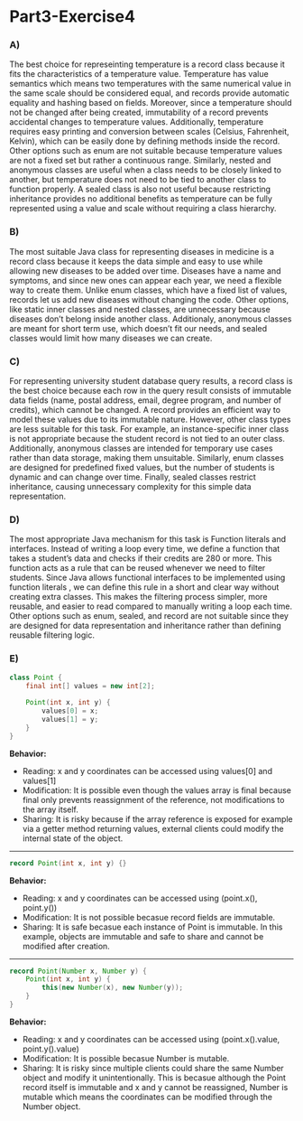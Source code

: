 # Part3-Exercise4

### A)

The best choice for represeinting temperature is a record class because it fits the characteristics of a temperature value. Temperature has value semantics which means two temperatures with the same numerical value in the same scale should be considered equal, and records provide automatic equality and hashing based on fields. Moreover, since a temperature should not be changed after being created, immutability of a record prevents accidental changes to temperature values. Additionally, temperature requires easy printing and conversion between scales (Celsius, Fahrenheit, Kelvin), which can be easily done by defining methods inside the record. Other options such as enum are not suitable because temperature values are not a fixed set but rather a continuous range. Similarly, nested and anonymous classes are useful when a class needs to be closely linked to another, but temperature does not need to be tied to another class to function properly. A sealed class is also not useful because restricting inheritance provides no additional benefits as temperature can be fully represented using a value and scale without requiring a class hierarchy.

### B)

The most suitable Java class for representing diseases in medicine is a record class because it keeps the data simple and easy to use while allowing new diseases to be added over time. Diseases have a name and symptoms, and since new ones can appear each year, we need a flexible way to create them. Unlike enum classes, which have a fixed list of values, records let us add new diseases without changing the code. Other options, like static inner classes and nested classes, are unnecessary because diseases don’t belong inside another class. Additionaly, anonymous classes are meant for short term use, which doesn’t fit our needs, and sealed classes would limit how many diseases we can create.

### C)

For representing university student database query results, a record class is the best choice because each row in the query result consists of immutable data fields (name, postal address, email, degree program, and number of credits), which cannot be changed. A record provides an efficient way to model these values due to its immutable nature. However, other class types are less suitable for this task. For example, an instance-specific inner class is not appropriate because the student record is not tied to an outer class. Additionally, anonymous classes are intended for temporary use cases rather than data storage, making them unsuitable. Similarly, enum classes are designed for predefined fixed values, but the number of students is dynamic and can change over time. Finally, sealed classes restrict inheritance, causing unnecessary complexity for this simple data representation.

### D)

The most appropriate Java mechanism for this task is Function literals and interfaces. Instead of writing a loop every time, we define a function that takes a student’s data and checks if their credits are 280 or more. This function acts as a rule that can be reused whenever we need to filter students. Since Java allows functional interfaces to be implemented using function literals , we can define this rule in a short and clear way without creating extra classes. This makes the filtering process simpler, more reusable, and easier to read compared to manually writing a loop each time. Other options such as enum, sealed, and record are not suitable since they are designed for data representation and inheritance rather than defining reusable filtering logic.

### E)

```java
class Point {
    final int[] values = new int[2];
    
    Point(int x, int y) {
        values[0] = x;
        values[1] = y;
    }
}
```
**Behavior:**
- Reading: x and y coordinates can be accessed using values[0] and values[1]
- Modification: It is possible even though the values array is final because final only prevents reassignment of the reference, not modifications to the array itself.
- Sharing: It is risky because if the array reference is exposed for example via a getter method returning values, external clients could modify the internal state of the object.

---


```java
record Point(int x, int y) {}
```
**Behavior:**
- Reading: x and y coordinates can be accessed using (point.x(), point.y())
- Modification: It is not possible becasue record fields are immutable.
- Sharing: It is safe becasue each instance of Point is immutable.
In this example, objects are immutable and safe to share and cannot be modified after creation.

---

```java
record Point(Number x, Number y) {
    Point(int x, int y) {
        this(new Number(x), new Number(y));
    }
}

```
**Behavior:** 
- Reading: x and y coordinates can be accessed using (point.x().value, point.y().value)
- Modification: It is possible becasue Number is mutable.
- Sharing: It is risky since multiple clients could share the same Number object and modify it unintentionally. This is becasue although the Point record  itself is immutable and x and y cannot be reassigned, Number is mutable which means the coordinates can be modified through the Number object.























